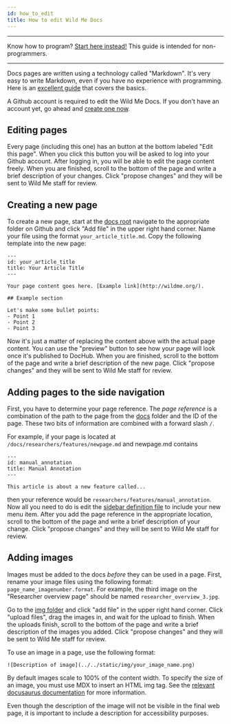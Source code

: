 ```yaml
---
id: how_to_edit
title: How to edit Wild Me Docs
---
```


---

Know how to program? [Start here instead!](/docs/technical_how_to_edit) This guide is intended for non-programmers.

---



Docs pages are written using a technology called "Markdown". It's very easy to write Markdown, even if you have no experience with programming. Here is an [excellent guide](https://guides.github.com/features/mastering-markdown/) that covers the basics.

A Github account is required to edit the Wild Me Docs. If you don't have an account yet, go ahead and [create one now](https://github.com/join).

## Editing pages 

Every page (including this one) has an button at the bottom labeled "Edit this page". When you click this button you will be asked to log into your Github account. After logging in, you will be able to edit the page content freely. When you are finished, scroll to the bottom of the page and write a brief description of your changes. Click "propose changes" and they will be sent to Wild Me staff for review.

## Creating a new page 

To create a new page, start at the [docs root](https://github.com/WildbookOrg/docusaurus-test/tree/master/docs) navigate to the appropriate folder on Github and click "Add file" in the upper right hand corner. Name your file using the format `your_article_title.md`. Copy the following template into the new page:

```
---
id: your_article_title
title: Your Article Title
---

Your page content goes here. [Example link](http://wildme.org/).

## Example section 

Let's make some bullet points:
- Point 1
- Point 2
- Point 3

```

Now it's just a matter of replacing the content above with the actual page content. You can use the "preview" button to see how your page will look once it's published to DocHub. When you are finished, scroll to the bottom of the page and write a brief description of the new page. Click "propose changes" and they will be sent to Wild Me staff for review.

## Adding pages to the side navigation

First, you have to determine your page reference. The *page reference* is a combination of the path to the page from the [docs](https://github.com/WildbookOrg/wildme-docs/tree/master/docs) folder and the ID of the page. These two bits of information are combined with a forward slash `/`.

For example, if your page is located at `/docs/researchers/features/newpage.md` and newpage.md contains

```
---
id: manual_annotation
title: Manual Annotation
---

This article is about a new feature called...
```

then your reference would be `researchers/features/manual_annotation`. Now all you need to do is edit the [sidebar definition file](https://github.com/WildbookOrg/wildme-docs/edit/master/sidebars.js) to include your new menu item. After you add the page reference in the appropriate location, scroll to the bottom of the page and write a brief description of your change. Click "propose changes" and they will be sent to Wild Me staff for review.

## Adding images

Images must be added to the docs _before_ they can be used in a page. First, rename your image files using the following format: `page_name_imagenumber.format`. For example, the third image on the "Researcher overview page" should be named `researcher_overview_3.jpg`.

Go to the [img folder](https://github.com/WildbookOrg/docusaurus-test/tree/master/static/img) and click "add file" in the upper right hand corner.  Click "upload files", drag the images in, and wait for the upload to finish.  When the uploads finish, scroll to the bottom of the page and write a brief description of the images you added. Click "propose changes" and they will be sent to Wild Me staff for review.

To use an image in a page, use the following format:

```![Description of image](../../static/img/your_image_name.png)```

By default images scale to 100% of the content width. To specify the size of an image, you must use MDX to insert an HTML img tag. See the [relevant docusaurus documentation](https://v2.docusaurus.io/docs/static-assets/) for more information.

Even though the description of the image will not be visible in the final web page, it is important to include a description for accessibility purposes. 
